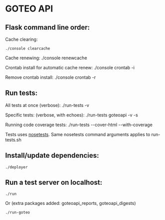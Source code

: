 # GOTEO API

## Flask command line order:

Cache clearing:

    ./console clearcache

Cache renewing:
    ./console renewcache

Crontab install for automatic cache renew:
    ./console crontab -i

Remove crontab install:
    ./console crontab -r

## Run tests:

All tests at once (verbose):
    ./run-tests -v

Specific tests: (verbose, with echoes):
    ./run-tests goteoapi -v -s

Running code coverage tests:
    ./run-tests --cover-html --with-coverage



Tests uses [nosetests](https://nose.readthedocs.org). Same nosetests command arguments applies to run-tests.sh

## Install/update dependencies:

    ./deployer

## Run a test server on localhost:

    ./run

Or (extra packages added: goteoapi_reports, goteoapi_digests)

    ./run-goteo
